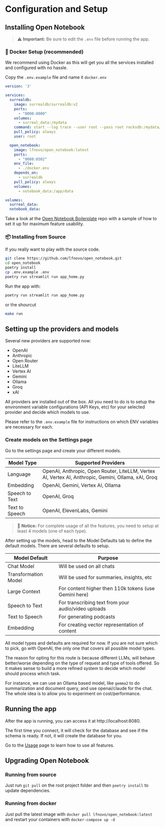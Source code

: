 # Configuration and Setup

## Installing Open Notebook

> ⚠️ **Important:** Be sure to edit the `.env` file before running the app.

### 🐳 Docker Setup (recommended)

We recommend using Docker as this will get you all the services installed and configured with no hassle.

Copy the `.env.example` file and name it `docker.env`

```yaml
version: '3'

services:
  surrealdb:
    image: surrealdb/surrealdb:v2
    ports:
      - "8000:8000"
    volumes:
      - surreal_data:/mydata
    command: start --log trace --user root --pass root rocksdb:/mydata/mydatabase.db
    pull_policy: always
    user: root

  open_notebook:
    image: lfnovo/open_notebook:latest
    ports:
      - "8080:8502"
    env_file:
      - ./docker.env
    depends_on:
      - surrealdb
    pull_policy: always
    volumes:
      - notebook_data:/app/data

volumes:
  surreal_data:
  notebook_data:
```

Take a look at the [Open Notebook Boilerplate](https://github.com/lfnovo/open-notebook-boilerplate) repo with a sample of how to set it up for maximum feature usability. 

### 📦 Installing from Source

If you really want to play with the source code.

```sh
git clone https://github.com/lfnovo/open_notebook.git
cd open_notebook
poetry install
cp .env.example .env
poetry run streamlit run app_home.py
```

Run the app with: 

```sh
poetry run streamlit run app_home.py
```

or the shourcut

```sh
make run
```

## Setting up the providers and models

Several new providers are supported now:

- OpenAI
- Anthropic
- Open Router
- LiteLLM
- Vertex AI
- Gemini
- Ollama
- Groq
- xAI

All providers are installed out of the box. All you need to do is to setup the environment variable configurations (API Keys, etc) for your selected provider and decide which models to use. 

Please refer to the `.env.example` file for instructions on which ENV variables are necessary for each. 

### Create models on the Settings page

Go to the settings page and create your different models. 

| Model Type | Supported Providers |
|------------|-----------|
| Language | OpenAI, Anthropic, Open Router, LiteLLM, Vertex AI, Vertex AI, Anthropic, Gemini, Ollama, xAI, Groq |
| Embedding | OpenAI, Gemini, Vertex AI, Ollama |
| Speech to Text | OpenAI, Groq |
| Text to Speech | OpenAI, ElevenLabs, Gemini |


> 📝 **Notice:** For complete usage of all the features, you need to setup at least 4 models (one of each type). 

After setting up the models, head to the Model Defaults tab to define the default models. There are several defaults to setup. 


| Model Default | Purpose |
|------------|-----------|
| Chat Model | Will be used on all chats |
| Transformation Model | Will be used for summaries, insights, etc |
| Large Context | For content higher then 110k tokens (use Gemini here) |
| Speech to Text | For transcribing text from your audio/video uploads |
| Text to Speech | For generating podcasts  |
| Embedding | For creating vector representation of content |

All model types and defaults are required for now. If you are not sure which to pick, go with OpenAI, the only one that covers all possible model types.

The reason for opting for this route is because different LLMs, will behave better/worse depending on the type of request and type of tools offered. So it makes sense to build a more refined system to decide which model should process which task.

For instance, we can use an Ollama based model, like `gemma2` to do summarization and document query, and use openai/claude for the chat. The whole idea is to allow you to experiment on cost/performance.


## Running the app

After the app is running, you can access it at http://localhost:8080.

The first time you connect, it will check for the database and see if the schema is ready. If not, it will create the database for you. 

Go to the [Usage](USAGE.md) page to learn how to use all features.

## Upgrading Open Notebook

### Running from source

Just run `git pull` on the root project folder and then `poetry install` to update dependencies.

### Running from docker

Just pull the latest image with `docker pull lfnovo/open_notebook:latest` and restart your containers with `docker-compose up -d`